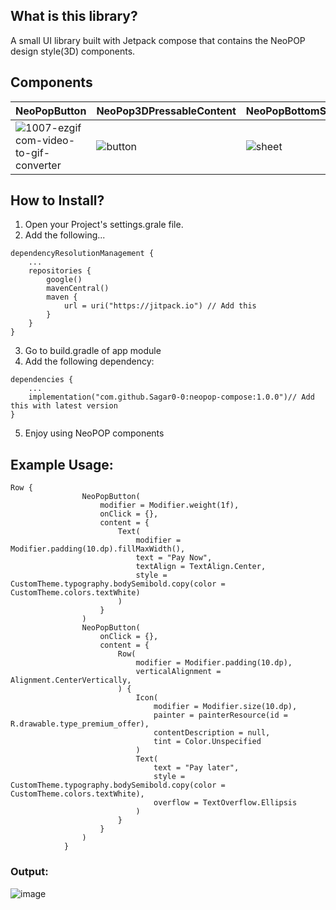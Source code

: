 ## What is this library?
A small UI library built with Jetpack compose that contains the NeoPOP design style(3D) components.

## Components

| NeoPopButton  | NeoPop3DPressableContent | NeoPopBottomSheetContainer | 
| ------------- | ------------- | ------------- |
| ![1007-ezgif com-video-to-gif-converter](https://github.com/user-attachments/assets/1c941865-7e60-42c2-b267-2f146bee0d10)  | ![button](https://github.com/user-attachments/assets/486fa31f-7a46-44ed-84a8-6360d8e37ae9) | ![sheet](https://github.com/user-attachments/assets/1c0a7210-c357-47bd-868b-51adc1219f7e) | 


## How to Install?
1. Open your Project's settings.grale file.
2. Add the following...
```
dependencyResolutionManagement {
    ...
    repositories {
        google()
        mavenCentral()
        maven {
            url = uri("https://jitpack.io") // Add this
        }
    }
}
```
3. Go to build.gradle of app module
4. Add the following dependency:
```
dependencies {
    ...
    implementation("com.github.Sagar0-0:neopop-compose:1.0.0")// Add this with latest version
}
```
5. Enjoy using NeoPOP components

## Example Usage:
```
Row {
                NeoPopButton(
                    modifier = Modifier.weight(1f),
                    onClick = {},
                    content = {
                        Text(
                            modifier = Modifier.padding(10.dp).fillMaxWidth(),
                            text = "Pay Now",
                            textAlign = TextAlign.Center,
                            style = CustomTheme.typography.bodySemibold.copy(color = CustomTheme.colors.textWhite)
                        )
                    }
                )
                NeoPopButton(
                    onClick = {},
                    content = {
                        Row(
                            modifier = Modifier.padding(10.dp),
                            verticalAlignment = Alignment.CenterVertically,
                        ) {
                            Icon(
                                modifier = Modifier.size(10.dp),
                                painter = painterResource(id = R.drawable.type_premium_offer),
                                contentDescription = null,
                                tint = Color.Unspecified
                            )
                            Text(
                                text = "Pay later",
                                style = CustomTheme.typography.bodySemibold.copy(color = CustomTheme.colors.textWhite),
                                overflow = TextOverflow.Ellipsis
                            )
                        }
                    }
                )
            }
```
### Output:
![image](https://github.com/user-attachments/assets/95922909-ca26-4724-a0d0-64c017a0bce3)
